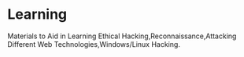 # Learning

Materials to Aid in Learning Ethical Hacking,Reconnaissance,Attacking Different Web Technologies,Windows/Linux Hacking. 
